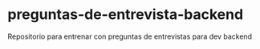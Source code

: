 # preguntas-de-entrevista-backend
Repositorio para entrenar con preguntas de entrevistas para dev backend
